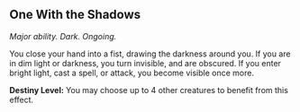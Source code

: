 ## One With the Shadows

_Major ability. Dark. Ongoing._

You close your hand into a fist, drawing the darkness around you. If you are in dim light or darkness, you turn invisible, and are obscured. If you enter bright light, cast a spell, or attack, you become visible once more.

**Destiny Level:**
You may choose up to 4 other creatures to benefit from this effect.
